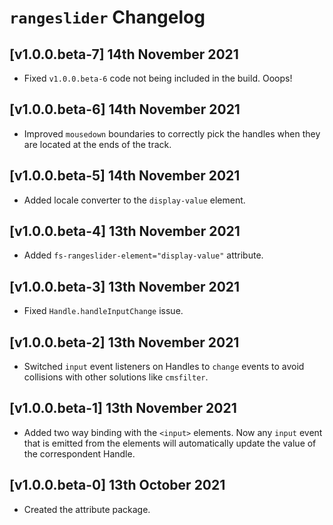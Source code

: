 # `rangeslider` Changelog

## [v1.0.0.beta-7] 14th November 2021

- Fixed `v1.0.0.beta-6` code not being included in the build. Ooops!

## [v1.0.0.beta-6] 14th November 2021

- Improved `mousedown` boundaries to correctly pick the handles when they are located at the ends of the track.

## [v1.0.0.beta-5] 14th November 2021

- Added locale converter to the `display-value` element.

## [v1.0.0.beta-4] 13th November 2021

- Added `fs-rangeslider-element="display-value"` attribute.

## [v1.0.0.beta-3] 13th November 2021

- Fixed `Handle.handleInputChange` issue.

## [v1.0.0.beta-2] 13th November 2021

- Switched `input` event listeners on Handles to `change` events to avoid collisions with other solutions like `cmsfilter`.

## [v1.0.0.beta-1] 13th November 2021

- Added two way binding with the `<input>` elements.
  Now any `input` event that is emitted from the elements will automatically update the value of the correspondent Handle.

## [v1.0.0.beta-0] 13th October 2021

- Created the attribute package.
